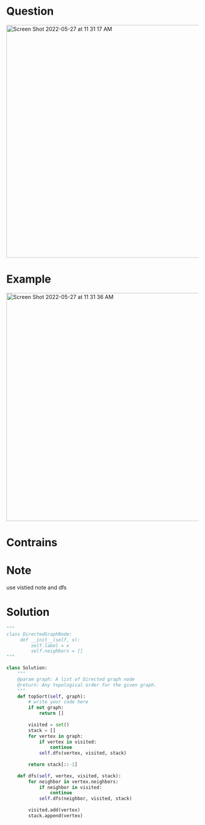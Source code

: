 # Question 
<img width="609" alt="Screen Shot 2022-05-27 at 11 31 17 AM" src="https://user-images.githubusercontent.com/64442606/170731276-d75e7b67-bc96-4ace-b6b8-58d77ee97aa3.png">

# Example 
<img width="597" alt="Screen Shot 2022-05-27 at 11 31 36 AM" src="https://user-images.githubusercontent.com/64442606/170731324-87225e5c-8cc0-497e-9b57-24a4a67a20a9.png">

# Contrains 

# Note 
use vistied note and dfs 
# Solution 
```python
"""
class DirectedGraphNode:
     def __init__(self, x):
         self.label = x
         self.neighbors = []
"""

class Solution:
    """
    @param graph: A list of Directed graph node
    @return: Any topological order for the given graph.
    """
    def topSort(self, graph):
        # write your code here
        if not graph:
            return []
        
        visited = set()
        stack = []
        for vertex in graph:
            if vertex in visited:
                continue
            self.dfs(vertex, visited, stack)
        
        return stack[::-1]
    
    def dfs(self, vertex, visited, stack):
        for neighbor in vertex.neighbors:
            if neighbor in visited:
                continue
            self.dfs(neighbor, visited, stack)
        
        visited.add(vertex)
        stack.append(vertex)
```
